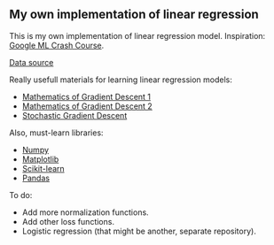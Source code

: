 ## My own implementation of linear regression

This is my own implementation of linear regression model.
Inspiration: [Google ML Crash Course](https://developers.google.com/machine-learning/crash-course/linear-regression).

[Data source](https://www.kaggle.com/datasets/amjadzhour/car-price-prediction)

Really usefull materials for learning linear regression models:
- [Mathematics of Gradient Descent 1](https://www.youtube.com/watch?v=jc2IthslyzM)
- [Mathematics of Gradient Descent 2](https://www.youtube.com/watch?v=sDv4f4s2SB8)
- [Stochastic Gradient Descent](https://www.youtube.com/watch?v=vMh0zPT0tLI)

Also, must-learn libraries:
- [Numpy](https://numpy.org/doc/stable/index.html)
- [Matplotlib](https://matplotlib.org/)
- [Scikit-learn](https://scikit-learn.org/stable/index.html)
- [Pandas](https://pandas.pydata.org/)

To do:
- Add more normalization functions.
- Add other loss functions.
- Logistic regression (that might be another, separate repository).
